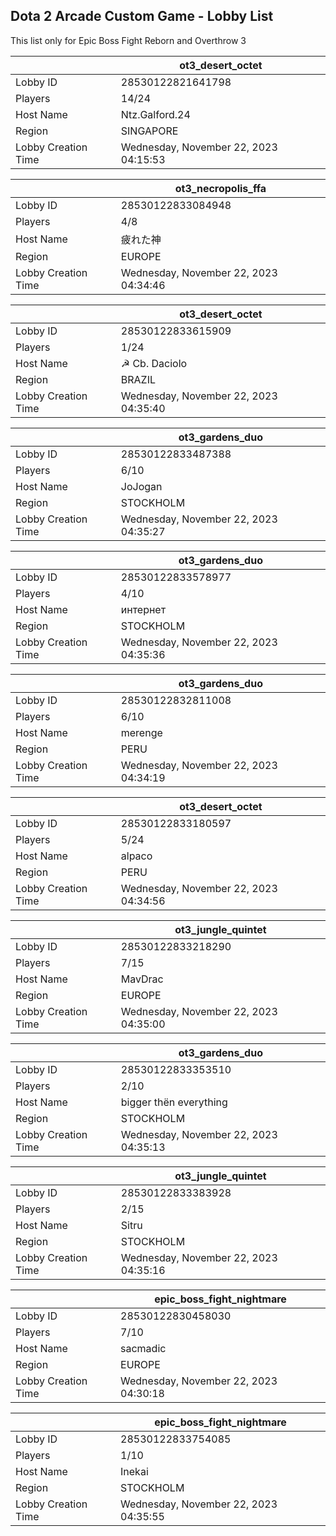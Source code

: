 ## Dota 2 Arcade Custom Game - Lobby List

This list only for Epic Boss Fight Reborn and Overthrow 3

|  | ot3_desert_octet |
| ------ | ------ |
| Lobby ID | 28530122821641798 |
| Players | 14/24 |
| Host Name | Ntz.Galford.24 |
| Region | SINGAPORE |
| Lobby Creation Time | Wednesday, November 22, 2023 04:15:53 |


|  | ot3_necropolis_ffa |
| ------ | ------ |
| Lobby ID | 28530122833084948 |
| Players | 4/8 |
| Host Name | 疲れた神 |
| Region | EUROPE |
| Lobby Creation Time | Wednesday, November 22, 2023 04:34:46 |


|  | ot3_desert_octet |
| ------ | ------ |
| Lobby ID | 28530122833615909 |
| Players | 1/24 |
| Host Name | ☭ Cb. Daciolo |
| Region | BRAZIL |
| Lobby Creation Time | Wednesday, November 22, 2023 04:35:40 |


|  | ot3_gardens_duo |
| ------ | ------ |
| Lobby ID | 28530122833487388 |
| Players | 6/10 |
| Host Name | JoJogan |
| Region | STOCKHOLM |
| Lobby Creation Time | Wednesday, November 22, 2023 04:35:27 |


|  | ot3_gardens_duo |
| ------ | ------ |
| Lobby ID | 28530122833578977 |
| Players | 4/10 |
| Host Name | интернет |
| Region | STOCKHOLM |
| Lobby Creation Time | Wednesday, November 22, 2023 04:35:36 |


|  | ot3_gardens_duo |
| ------ | ------ |
| Lobby ID | 28530122832811008 |
| Players | 6/10 |
| Host Name | merenge |
| Region | PERU |
| Lobby Creation Time | Wednesday, November 22, 2023 04:34:19 |


|  | ot3_desert_octet |
| ------ | ------ |
| Lobby ID | 28530122833180597 |
| Players | 5/24 |
| Host Name | alpaco |
| Region | PERU |
| Lobby Creation Time | Wednesday, November 22, 2023 04:34:56 |


|  | ot3_jungle_quintet |
| ------ | ------ |
| Lobby ID | 28530122833218290 |
| Players | 7/15 |
| Host Name | MavDrac |
| Region | EUROPE |
| Lobby Creation Time | Wednesday, November 22, 2023 04:35:00 |


|  | ot3_gardens_duo |
| ------ | ------ |
| Lobby ID | 28530122833353510 |
| Players | 2/10 |
| Host Name | bigger thën everything |
| Region | STOCKHOLM |
| Lobby Creation Time | Wednesday, November 22, 2023 04:35:13 |


|  | ot3_jungle_quintet |
| ------ | ------ |
| Lobby ID | 28530122833383928 |
| Players | 2/15 |
| Host Name | Sitru |
| Region | STOCKHOLM |
| Lobby Creation Time | Wednesday, November 22, 2023 04:35:16 |


|  | epic_boss_fight_nightmare |
| ------ | ------ |
| Lobby ID | 28530122830458030 |
| Players | 7/10 |
| Host Name | sacmadic |
| Region | EUROPE |
| Lobby Creation Time | Wednesday, November 22, 2023 04:30:18 |


|  | epic_boss_fight_nightmare |
| ------ | ------ |
| Lobby ID | 28530122833754085 |
| Players | 1/10 |
| Host Name | Inekai |
| Region | STOCKHOLM |
| Lobby Creation Time | Wednesday, November 22, 2023 04:35:55 |


